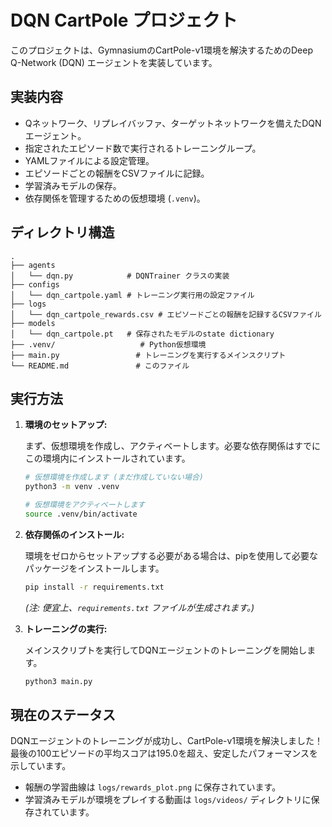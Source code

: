 # DQN CartPole プロジェクト

このプロジェクトは、GymnasiumのCartPole-v1環境を解決するためのDeep Q-Network (DQN) エージェントを実装しています。

## 実装内容

- Qネットワーク、リプレイバッファ、ターゲットネットワークを備えたDQNエージェント。
- 指定されたエピソード数で実行されるトレーニングループ。
- YAMLファイルによる設定管理。
- エピソードごとの報酬をCSVファイルに記録。
- 学習済みモデルの保存。
- 依存関係を管理するための仮想環境 (`.venv`)。

## ディレクトリ構造

```
.
├── agents
│   └── dqn.py            # DQNTrainer クラスの実装
├── configs
│   └── dqn_cartpole.yaml # トレーニング実行用の設定ファイル
├── logs
│   └── dqn_cartpole_rewards.csv # エピソードごとの報酬を記録するCSVファイル
├── models
│   └── dqn_cartpole.pt   # 保存されたモデルのstate dictionary
├── .venv/                   # Python仮想環境
├── main.py                 # トレーニングを実行するメインスクリプト
└── README.md               # このファイル
```

## 実行方法

1.  **環境のセットアップ:**

    まず、仮想環境を作成し、アクティベートします。必要な依存関係はすでにこの環境内にインストールされています。

    ```bash
    # 仮想環境を作成します (まだ作成していない場合)
    python3 -m venv .venv

    # 仮想環境をアクティベートします
    source .venv/bin/activate
    ```

2.  **依存関係のインストール:**

    環境をゼロからセットアップする必要がある場合は、pipを使用して必要なパッケージをインストールします。
    ```bash
    pip install -r requirements.txt
    ```
    *(注: 便宜上、`requirements.txt` ファイルが生成されます。)*

3.  **トレーニングの実行:**

    メインスクリプトを実行してDQNエージェントのトレーニングを開始します。
    ```bash
    python3 main.py
    ```

## 現在のステータス

DQNエージェントのトレーニングが成功し、CartPole-v1環境を解決しました！最後の100エピソードの平均スコアは195.0を超え、安定したパフォーマンスを示しています。

- 報酬の学習曲線は `logs/rewards_plot.png` に保存されています。
- 学習済みモデルが環境をプレイする動画は `logs/videos/` ディレクトリに保存されています。